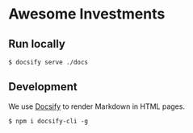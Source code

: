 # Awesome Investments

## Run locally

```
$ docsify serve ./docs
```

## Development

We use [Docsify](https://docsify.js.org) to render Markdown in HTML pages.

```
$ npm i docsify-cli -g
```
